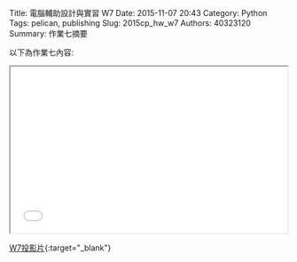 Title: 電腦輔助設計與實習  W7
Date: 2015-11-07 20:43
Category: Python
Tags: pelican, publishing
Slug: 2015cp_hw_w7
Authors: 40323120
Summary: 作業七摘要

以下為作業七內容:

<iframe src="40323120_cp_w7_p.html" width="500" height="300"></iframe>

[W7投影片](40323120_cp_w7_p.html){:target="_blank"}


